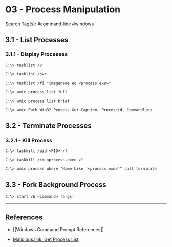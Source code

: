# 03 - Process Manipulation

Search Tag(s): #command-line #windows

## 3.1 - List Processes

### 3.1.1 - Display Processes

```
C:\> tasklist /v

C:\> tasklist /svc

C:\> tasklist /fi "imagename eq <process.exe>"

C:\> wmic process list full

C:\> wmic process list brief

C:\> wmic Path Win32_Process Get Caption, Processid, Commandline
```

## 3.2 - Terminate Processes

### 3.2.1 - Kill Process

```
C:\> taskkill /pid <PID> /f

C:\> taskkill /im <process.exe> /f

C:\> wmic process where "Name Like '<process.exe>'" call terminate
```

## 3.3 - Fork Background Process

`C:\> start /b <command> [args]`

---
## References

- [[Windows Command Prompt References]]

- [Malicious.link: Get Process List](https://room362.com/posts/2020/get-process-list/)